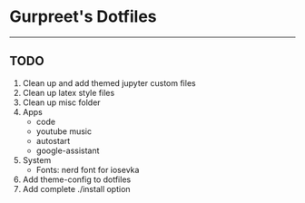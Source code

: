 # Gurpreet's Dotfiles

---

## TODO

1. Clean up and add themed jupyter custom files
2. Clean up latex style files
3. Clean up misc folder
3. Apps
    - code
    - youtube music
    - autostart
    - google-assistant
4. System
    - Fonts: nerd font for iosevka
5. Add theme-config to dotfiles
6. Add complete ./install option
